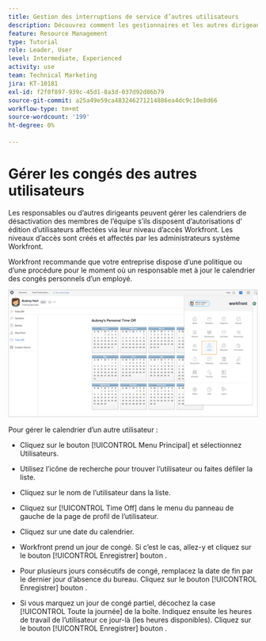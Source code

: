 ```yaml
---
title: Gestion des interruptions de service d’autres utilisateurs
description: Découvrez comment les gestionnaires et les autres dirigeants peuvent gérer les calendriers de congés de leur équipe.
feature: Resource Management
type: Tutorial
role: Leader, User
level: Intermediate, Experienced
activity: use
team: Technical Marketing
jira: KT-10181
exl-id: f2f0f897-939c-45d1-8a3d-037d92d86b79
source-git-commit: a25a49e59ca483246271214886ea4dc9c10e8d66
workflow-type: tm+mt
source-wordcount: '199'
ht-degree: 0%

---
```


# Gérer les congés des autres utilisateurs

Les responsables ou d’autres dirigeants peuvent gérer les calendriers de désactivation des membres de l’équipe s’ils disposent d’autorisations d’ édition d’utilisateurs affectées via leur niveau d’accès Workfront. Les niveaux d’accès sont créés et affectés par les administrateurs système Workfront.

Workfront recommande que votre entreprise dispose d’une politique ou d’une procédure pour le moment où un responsable met à jour le calendrier des congés personnels d’un employé.

![utilisateur dans le menu principal](assets/mouto_01.png)

Pour gérer le calendrier d’un autre utilisateur :

* Cliquez sur le bouton [!UICONTROL Menu Principal] et sélectionnez Utilisateurs.

* Utilisez l’icône de recherche pour trouver l’utilisateur ou faites défiler la liste.

* Cliquez sur le nom de l’utilisateur dans la liste.

* Cliquez sur [!UICONTROL Time Off] dans le menu du panneau de gauche de la page de profil de l’utilisateur.

* Cliquez sur une date du calendrier.

* Workfront prend un jour de congé. Si c’est le cas, allez-y et cliquez sur le bouton [!UICONTROL Enregistrer] bouton .

* Pour plusieurs jours consécutifs de congé, remplacez la date de fin par le dernier jour d’absence du bureau. Cliquez sur le bouton [!UICONTROL Enregistrer] bouton .

* Si vous marquez un jour de congé partiel, décochez la case [!UICONTROL Toute la journée] de la boîte. Indiquez ensuite les heures de travail de l’utilisateur ce jour-là (les heures disponibles). Cliquez sur le bouton [!UICONTROL Enregistrer] bouton .
